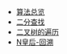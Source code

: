 * [算法总览](/leetcode/)
* [二分查找](/leetcode/BinarySearch "二分查找")
* [二叉树的遍历](/leetcode/BinaryTreeTraversal)
* [N皇后-回溯](/leetcode/NQueens)